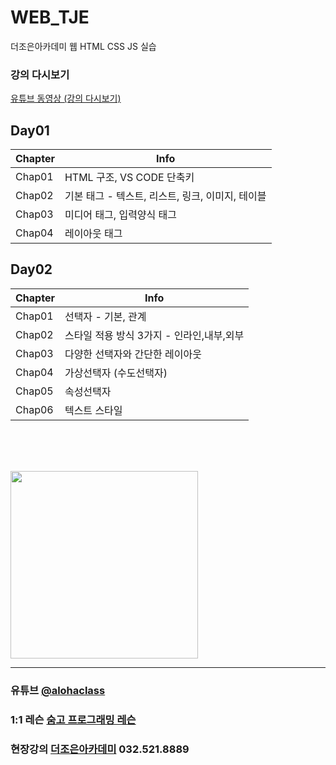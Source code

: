 # WEB_TJE
더조은아카데미 웹 HTML CSS JS 실습

### 강의 다시보기
<a href="https://www.youtube.com/playlist?list=PL4C2AmBC9jOZagk3XNV5pIiuK2J4b_VY9" target="_blank">유튜브 동영상 (강의 다시보기)</a>


## Day01

| Chapter | Info |
| ------ | ------ |
| Chap01 | HTML 구조, VS CODE 단축키 |
| Chap02 | 기본 태그 - 텍스트, 리스트, 링크, 이미지, 테이블 |
| Chap03 | 미디어 태그, 입력양식 태그 |
| Chap04 | 레이아웃 태그 |


## Day02

| Chapter | Info |
| ------ | ------ |
| Chap01 | 선택자 - 기본, 관계 |
| Chap02 | 스타일 적용 방식 3가지 - 인라인,내부,외부 |
| Chap03 | 다양한 선택자와 간단한 레이아웃 |
| Chap04 | 가상선택자 (수도선택자) |
| Chap05 | 속성선택자 |
| Chap06 | 텍스트 스타일 |




<br><br><br>


<img src="https://i.imgur.com/CbuD3gl.png" width="300">


<hr>

### 유튜브 [@alohaclass](https://www.youtube.com/@alohaclass8075)

### 1:1 레슨 [숨고 프로그래밍 레슨](https://soomgo.com/profile/users/717340)

### 현장강의 [더조은아카데미](http://bu.tjoeun.co.kr/) 032.521.8889
